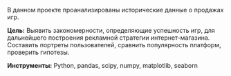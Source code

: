 В данном проекте проанализированы исторические данные о продажах игр. 

**Цель:** Выявить закономерности, определяющие успешность игр, для дальнейшего построения рекламной стратегии интернет-магазина. Составить портреты пользователей, сравнить популярность платформ, проверить гипотезы.

**Инструменты:** Python, pandas, scipy, numpy, matplotlib, seaborn
